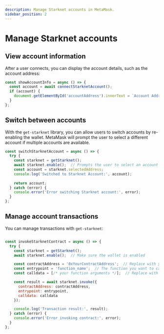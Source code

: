 ```yaml
---
description: Manage Starknet accounts in MetaMask.
sidebar_position: 2
---
```


# Manage Starknet accounts

## View account information

After a user connects, you can display the account details, such as the account address: 

```javascript
const showAccountInfo = async () => {
  const account = await connectStarknetAccount();
  if (account) {
    document.getElementById('accountAddress').innerText = `Account Address: ${account}`;
  }
};
```

## Switch between accounts

With the `get-starknet` library, you can allow users to switch accounts by re-enabling the wallet. 
MetaMask will prompt the user to select a different account if multiple accounts are available.

```javascript
const switchStarknetAccount = async () => {
  try {
    const starknet = getStarknet();
    await starknet.enable();  // Prompts the user to select an account
    const account = starknet.selectedAddress;
    console.log('Switched to Starknet Account:', account);
    
    return account;
  } catch (error) {
    console.error('Error switching Starknet account:', error);
  }
};
```

## Manage account transactions

You can manage transactions with `get-starknet`:

```javascript

const invokeStarknetContract = async () => {
  try {
    const starknet = getStarknet();
    await starknet.enable();  // Make sure the wallet is enabled

    const contractAddress = '0xYourContractAddress';  // Replace with your contract address
    const entrypoint = 'function_name';  // The function you want to call
    const calldata = [/* your function arguments */];  // Replace with calldata

    const result = await starknet.invoke({
      contractAddress: contractAddress,
      entrypoint: entrypoint,
      calldata: calldata
    });

    console.log('Transaction result:', result);
  } catch (error) {
    console.error('Error invoking contract:', error);
  }
};
```